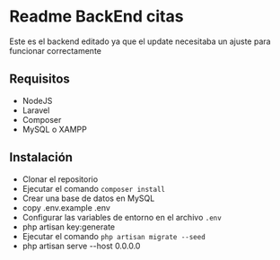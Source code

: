 # Readme BackEnd citas
Este es el backend editado ya que el update necesitaba un ajuste para funcionar correctamente
## Requisitos
- NodeJS
- Laravel
- Composer
- MySQL o XAMPP
## Instalación
- Clonar el repositorio
- Ejecutar el comando `composer install`
- Crear una base de datos en MySQL
- copy .env.example .env
- Configurar las variables de entorno en el archivo `.env`
- php artisan key:generate
- Ejecutar el comando `php artisan migrate --seed`
- php artisan serve --host 0.0.0.0

